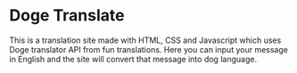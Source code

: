 <h1>Doge Translate</h1>

This is a translation site made with HTML, CSS and Javascript which uses Doge translator API from fun translations. Here you can input your message in English and the site will convert that message into dog language.